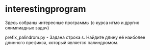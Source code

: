# interestingprogram
Здесь собраны интересные программы (с курса итмо и других олимпиадных задач)

prefix_palindrom.py - Задана строка s. Найдите длину её наиболее длинного префикса, который является палиндромом.
